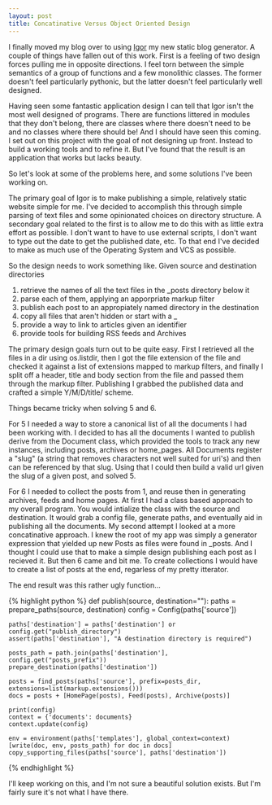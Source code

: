 ```yaml
---
layout: post
title: Concatinative Versus Object Oriented Design
---
```


I finally moved my blog over to using <a href="http://github.com/aconbere/igor">Igor</a> my new static blog generator. A couple of things have fallen out of this work. First is a feeling of two design forces pulling me in opposite directions. I feel torn between the simple semantics of a group of functions and a few monolithic classes. The former doesn't feel particularly pythonic, but the latter doesn't feel particularly well designed.

Having seen some fantastic application design I can tell that Igor isn't the most well designed of programs. There are functions littered in modules that they don't belong, there are classes where there doesn't need to be and no classes where there should be! And I should have seen this coming. I set out on this project with the goal of not designing up front. Instead to build a working tools and to refine it. But I've found that the result is an application that works but lacks beauty.

So let's look at some of the problems here, and some solutions I've been working on.

The primary goal of Igor is to make publishing a simple, relatively static website simple for me. I've decided to accomplish this through simple parsing of text files and some opinionated choices on directory structure. A secondary goal related to the first is to allow me to do this with as little extra effort as possible. I don't want to have to use external scripts, I don't want to type out the date to get the published date, etc. To that end I've decided to make as much use of the Operating System and VCS as possible.

So the design needs to work something like.
Given source and destination directories

1. retrieve the names of all the text files in the _posts directory below it
1. parse each of them, applying an apporpriate markup filter
1. publish each post to an appropiately named directory in the destination
1. copy all files that aren't hidden or start with a _
1. provide a way to link to articles given an identifier
1. provide tools for building RSS feeds and Archives

The primary design goals turn out to be quite easy. First I retrieved all the files in a dir using os.listdir, then I got the file extension of the file and checked it against a list of extensions mapped to markup filters, and finally I split off a header, title and body section from the file and passed them through the markup filter. Publishing I grabbed the published data and crafted a simple Y/M/D/title/ scheme.

Things became tricky when solving 5 and 6.

For 5 I needed a way to store a canonical list of all the documents I had been working with. I decided to has all the documents I wanted to publish derive from the Document class, which provided the tools to track any new instances, including posts, archives or home_pages. All Documents register a "slug" (a string that removes characters not well suited for uri's) and then can be referenced by that slug. Using that I could then build a valid url given the slug of a given post, and solved 5.

For 6 I needed to collect the posts from 1, and reuse then in generating archives, feeds and home pages. At first I had a class based approach to my overall program. You would intialize the class with the source and destination. It would grab a config file, generate paths, and eventually aid in publishing all the documents. My second attempt I looked at a more concatinative approach. I knew the root of my app was simply a generator expression that yielded up new Posts as files were found in _posts. And I thought I could use that to make a simple design publishing each post as I recieved it. But then 6 came and bit me. To create collections I would have to create a list of posts at the end, regarless of my pretty itterator.

The end result was this rather ugly function...

{% highlight python %}
def publish(source, destination=""):
    paths = prepare_paths(source, destination)
    config = Config(paths['source'])

    paths['destination'] = paths['destination'] or config.get("publish_directory")
    assert(paths['destination'], "A destination directory is required")

    posts_path = path.join(paths['destination'], config.get("posts_prefix"))
    prepare_destination(paths['destination'])

    posts = find_posts(paths['source'], prefix=posts_dir, extensions=list(markup.extensions()))
    docs = posts + [HomePage(posts), Feed(posts), Archive(posts)]

    print(config)
    context = {'documents': documents}
    context.update(config)

    env = environment(paths['templates'], global_context=context)
    [write(doc, env, posts_path) for doc in docs]
    copy_supporting_files(paths['source'], paths['destination'])
{% endhighlight %}

I'll keep working on this, and I'm not sure a beautiful solution exists. But I'm fairly sure it's not what I have there.
